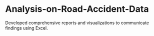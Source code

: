 # Analysis-on-Road-Accident-Data
Developed comprehensive reports and visualizations to communicate findings using Excel.
